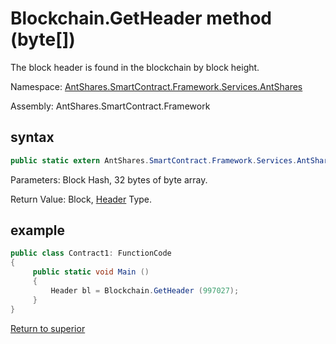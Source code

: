 # Blockchain.GetHeader method (byte[])

The block header is found in the blockchain by block height.

Namespace: [AntShares.SmartContract.Framework.Services.AntShares](../../AntShares.md)

Assembly: AntShares.SmartContract.Framework

## syntax

```c#
public static extern AntShares.SmartContract.Framework.Services.AntShares.Header GetHeader (uint height)
```

Parameters: Block Hash, 32 bytes of byte array.

Return Value: Block, [Header](../Header.md) Type.

## example

```c#
public class Contract1: FunctionCode
{
     public static void Main ()
     {
         Header bl = Blockchain.GetHeader (997027);
     }
}
```



[Return to superior](../Blockchain.md)
